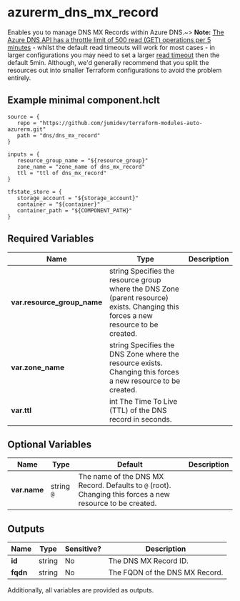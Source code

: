 # azurerm_dns_mx_record

Enables you to manage DNS MX Records within Azure DNS.~> **Note:** [The Azure DNS API has a throttle limit of 500 read (GET) operations per 5 minutes](https://docs.microsoft.com/azure/azure-resource-manager/management/request-limits-and-throttling#network-throttling) - whilst the default read timeouts will work for most cases - in larger configurations you may need to set a larger [read timeout](https://www.terraform.io/language/resources/syntax#operation-timeouts) then the default 5min. Although, we'd generally recommend that you split the resources out into smaller Terraform configurations to avoid the problem entirely.

## Example minimal component.hclt

```hcl
source = {
   repo = "https://github.com/jumidev/terraform-modules-auto-azurerm.git" 
   path = "dns/dns_mx_record" 
}

inputs = {
   resource_group_name = "${resource_group}" 
   zone_name = "zone_name of dns_mx_record" 
   ttl = "ttl of dns_mx_record" 
}

tfstate_store = {
   storage_account = "${storage_account}" 
   container = "${container}" 
   container_path = "${COMPONENT_PATH}" 
}

```

## Required Variables

| Name | Type |  Description |
| ---- | --------- |  ----------- |
| **var.resource_group_name** | string  Specifies the resource group where the DNS Zone (parent resource) exists. Changing this forces a new resource to be created. | 
| **var.zone_name** | string  Specifies the DNS Zone where the resource exists. Changing this forces a new resource to be created. | 
| **var.ttl** | int  The Time To Live (TTL) of the DNS record in seconds. | 

## Optional Variables

| Name | Type |  Default  |  Description |
| ---- | --------- |  ----------- | ----------- |
| **var.name** | string  `@`  |  The name of the DNS MX Record. Defaults to `@` (root). Changing this forces a new resource to be created. | 



## Outputs

| Name | Type | Sensitive? | Description |
| ---- | ---- | --------- | --------- |
| **id** | string | No  | The DNS MX Record ID. | 
| **fqdn** | string | No  | The FQDN of the DNS MX Record. | 

Additionally, all variables are provided as outputs.
